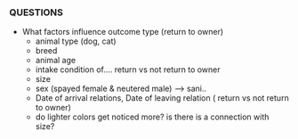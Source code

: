 ### QUESTIONS


- What factors influence outcome type (return to owner)
  - animal type (dog, cat)
  - breed
  - animal age
  - intake condition of.... return vs not return to owner
  - size
  - sex (spayed female & neutered male) --> sani..
  - Date of arrival relations, Date of leaving relation ( return vs not return to owner)
  - do lighter colors get noticed more? is there is a connection with size?

